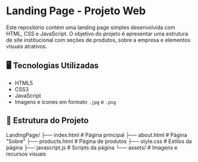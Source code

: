 # Landing Page - Projeto Web

Este repositório contém uma landing page simples desenvolvida com HTML, CSS e JavaScript. O objetivo do projeto é apresentar uma estrutura de site institucional com seções de produtos, sobre a empresa e elementos visuais atrativos.

## 🖥️ Tecnologias Utilizadas

- HTML5
- CSS3
- JavaScript
- Imagens e ícones em formato `.jpg` e `.png`

## 📁 Estrutura do Projeto

LandingPage/
├── index.html # Página principal
├── about.html # Página "Sobre"
├── products.html # Página de produtos
├── style.css # Estilos da página
├── javascript.js # Scripts da página
└── assets/ # Imagens e recursos visuais
